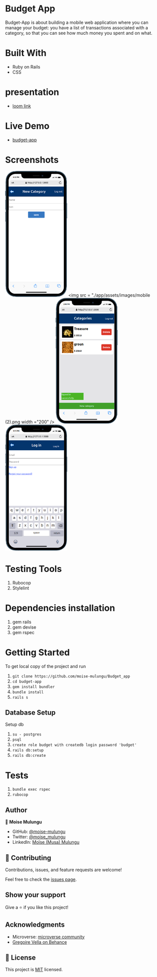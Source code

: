 # Budget App

Budget-App is about building a mobile web application where you can manage your budget: you have a list of transactions associated with a category, so that you can see how much money you spent and on what.

# Built With
 - Ruby on Rails
 - CSS

# presentation

- [loom link ](https://www.loom.com/share/ad83678bc40c4a3382b01bf818d55a55)

# Live Demo
  - [budget-app](https://render-e-pay.onrender.com/)

# Screenshots
  <img src = "./app/assets/images/mobile (1).png" width ="200" /> <img src = "./app/assets/images/mobile (2).png width ="200" /> <img src = "./app/assets/images/mobile.png" width ="200" /> <img src = "./app/assets/images/mobile (5).png" width ="200" />

# Testing Tools
  1. Rubocop
  2. Stylelint

  # Dependencies installation
  1. gem rails
  2. gem devise
  3. gem rspec


# Getting Started
To get local copy of the project and run

1. ``git clone https://github.com/moise-mulungu/Budget_app``
2. ``cd budget-app``
3. ``gem install bundler``
4. ``bundle install``
5. ``rails s``

## Database Setup
Setup db

1. ``su - postgres``
2. ``psql``
3. ``create role budget with createdb login password 'budget'``
4. ``rails db:setup``
5. ``rails db:create``

# Tests

1. ``bundle exec rspec``
2. ``rubocop``

## Author

👤 **Moise Mulungu**

- GitHub: [@moise-mulungu](https://github.com/moise-mulungu)
- Twitter: [@moise_mulungu](https://twitter.com/moise_mulungu)
- LinkedIn: [Moïse (Musa) Mulungu](https://www.linkedin.com/in/moisemulungu/) 


## 🤝 Contributing

Contributions, issues, and feature requests are welcome!

Feel free to check the [issues page](https://github.com/moise-mulungu/Budget_app/issues).

## Show your support

Give a ⭐️ if you like this project!

## Acknowledgments

- Microverse: [microverse community](https://github.com/microverseinc)
- [Gregoire Vella on Behance](https://www.behance.net/gregoirevella)

## 📝 License

This project is [MIT](./MIT.md) licensed.